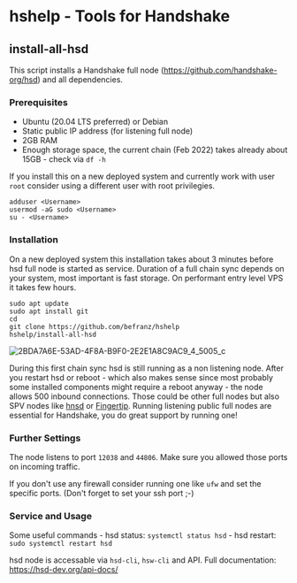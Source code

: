 # hshelp - Tools for Handshake

## install-all-hsd

This script installs a Handshake full node (https://github.com/handshake-org/hsd) and all dependencies.

### Prerequisites
* Ubuntu (20.04 LTS preferred) or Debian
* Static public IP address (for listening full node)
* 2GB RAM
* Enough storage space, the current chain (Feb 2022) takes already about 15GB - check via ```df -h```

If you install this on a new deployed system and currently work with user ```root``` consider using a different user with root privilegies. 

```
adduser <Username>
usermod -aG sudo <Username>
su - <Username>
````

### Installation
On a new deployed system this installation takes about 3 minutes before hsd full node is started as service. 
Duration of a full chain sync depends on your system, most important is fast storage. On performant entry level VPS it takes few hours.
```
sudo apt update
sudo apt install git
cd
git clone https://github.com/befranz/hshelp
hshelp/install-all-hsd
```

![2BDA7A6E-53AD-4F8A-B9F0-2E2E1A8C9AC9_4_5005_c](https://user-images.githubusercontent.com/46194732/153889206-d0c6f38f-9829-4d83-a462-052e02cdd40a.jpeg)


During this first chain sync hsd is still running as a non listening node. After you restart hsd or reboot - which also makes sense since most probably some installed components might require a reboot anyway - the node allows 500 inbound connections. Those could be other full nodes but also SPV nodes like [hnsd](https://github.com/handshake-org/hnsd) or [Fingertip](https://github.com/imperviousinc/fingertip). Running listening public full nodes are essential for Handshake, you do great support by running one!

### Further Settings
The node listens to port ```12038``` and ```44806```. Make sure you allowed those ports on incoming traffic.

If you don't use any firewall consider running one like ```ufw``` and set the specific ports. (Don't forget to set your ssh port ;-)

### Service and Usage
Some useful commands - hsd status: ```systemctl status hsd``` - hsd restart: ```sudo systemctl restart hsd```

hsd node is accessable via ```hsd-cli```, ```hsw-cli``` and API.
Full documentation: https://hsd-dev.org/api-docs/ 

